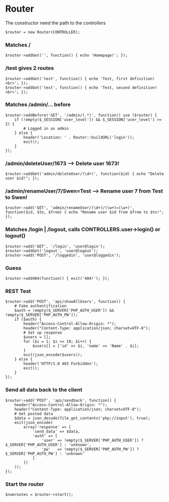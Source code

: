 # Router

The constructor need the path to the controllers
```
$router = new Router(CONTROLLER);
```
### Matches /
```
$router->addGet('', function() { echo 'Homepage!'; });
```
### /test gives 2 routes
```
$router->addGet('test', function() { echo 'Test, first definition!<br>'; });
$router->addGet('test', function() { echo 'Test, second definition!<br>'; });
```
### Matches /admin/... before 
```
$router->addBefore('GET', '/admin/(.*)', function() use ($router) { 
    if (!empty($_SESSION['user_level']) && $_SESSION['user_level'] >= 2) {
        # Logged in as admin
    } else {
        header('Location: ' . Router::buildURL('login'));
        exit();
    }
});
```
### /admin/deleteUser/1673 --> Delete user 1673!
```
$router->addGet('admin/deleteUser/(\d+)', function($id) { echo "Delete user $id!"; });
```
### /admin/renameUser/7/Swen=Test --> Rename user 7 from Test to Swen!
```
$router->add('GET', 'admin/renameUser/(\d+)/(\w+)=(\w+)', function($id, $to, $from) { echo "Rename user $id from $from to $to!"; });
```
### Matches /login | /logout, calls CONTROLLERS.user->login() or logout()
```
$router->add('GET', '/login', 'user@login');
$router->addGet('logout', 'user@logout');
$router->add('POST', '/loggedin', 'user@loggedin');
```
### Guess
```
$router->add404(function() { exit('404!'); });
```
### REST Test
```
$router->add('POST', 'api/showAllUsers', function() {
    # Fake authentification
    $auth = !empty($_SERVER['PHP_AUTH_USER']) && !empty($_SERVER['PHP_AUTH_PW']);
    if ($auth) {
        header("Access-Control-Allow-Origin: *");
        header("Content-Type: application/json; charset=UTF-8");
        # Set up response
        $users = [];
        for ($i = 1; $i <= 10; $i++) {
            $users[] = ['id' => $i, 'name' => 'Name' . $i];
        }
        exit(json_encode($users));
    } else {
        header('HTTP/1.0 403 Forbidden');
        exit();
    }
});
```
### Send all data back to the client
```
$router->add('POST', 'api/sendback', function() {
    header("Access-Control-Allow-Origin: *");
    header("Content-Type: application/json; charset=UTF-8");
    # Get posted data
    $data = json_decode(file_get_contents('php://input'), true);
    exit(json_encode(
        array('response' => [
            'send_data' => $data,
            'auth' => [
                'user' => !empty($_SERVER['PHP_AUTH_USER']) ? $_SERVER['PHP_AUTH_USER'] : 'unknown',
                'pw'   => !empty($_SERVER['PHP_AUTH_PW']) ? $_SERVER['PHP_AUTH_PW'] : 'unknown'
            ]
        ])
    ));
});
```
### Start the router
```
$numroutes = $router->start();
```
